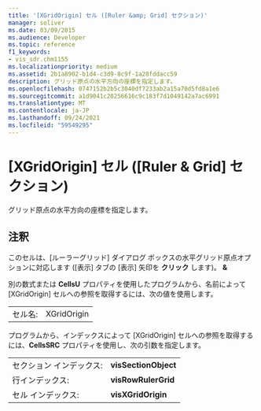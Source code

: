 ```yaml
---
title: '[XGridOrigin] セル ([Ruler &amp; Grid] セクション)'
manager: soliver
ms.date: 03/09/2015
ms.audience: Developer
ms.topic: reference
f1_keywords:
- vis_sdr.chm1155
ms.localizationpriority: medium
ms.assetid: 2b1a8902-b1d4-c3d9-8c9f-1a28fddacc59
description: グリッド原点の水平方向の座標を指定します。
ms.openlocfilehash: 0747152b2b5c3040df7233ab2a15a70d5fd8a1e6
ms.sourcegitcommit: a1d9041c20256616c9c183f7d1049142a7ac6991
ms.translationtype: MT
ms.contentlocale: ja-JP
ms.lasthandoff: 09/24/2021
ms.locfileid: "59549295"
---
```

# <a name="xgridorigin-cell-ruler-amp-grid-section"></a>[XGridOrigin] セル ([Ruler &amp; Grid] セクション)

グリッド原点の水平方向の座標を指定します。
  
## <a name="remarks"></a>注釈

このセルは、[ルーラーグリッド] ダイアログ ボックスの水平グリッド原点オプションに対応します ([表示] タブの [表示] 矢印を **クリック** します)。 **&amp;** 
  
別の数式または **CellsU** プロパティを使用したプログラムから、名前によって [XGridOrigin] セルへの参照を取得するには、次の値を使用します。 
  
|||
|:-----|:-----|
|セル名:  <br/> |XGridOrigin  <br/> |
   
プログラムから、インデックスによって [XGridOrigin] セルへの参照を取得するには、**CellsSRC** プロパティを使用し、次の引数を指定します。 
  
|||
|:-----|:-----|
|セクション インデックス:  <br/> |**visSectionObject** <br/> |
|行インデックス:  <br/> |**visRowRulerGrid** <br/> |
|セル インデックス:  <br/> |**visXGridOrigin** <br/> |
   

